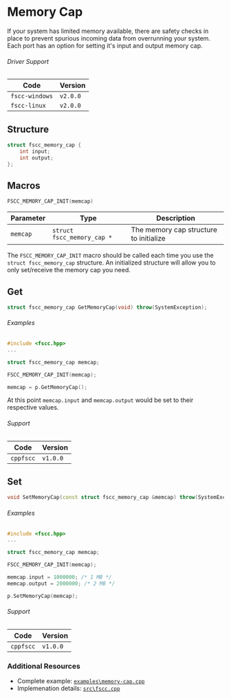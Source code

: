 # Memory Cap
If your system has limited memory available, there are safety checks in place to 
prevent spurious incoming data from overrunning your system. Each port has an 
option for setting it's input and output memory cap.


###### Driver Support
| Code           | Version
| -------------- | --------
| `fscc-windows` | `v2.0.0` 
| `fscc-linux`   | `v2.0.0` 


## Structure
```c++
struct fscc_memory_cap {
    int input;
    int output;
};
```


## Macros
```c++
FSCC_MEMORY_CAP_INIT(memcap)
```

| Parameter   | Type                       | Description
| ----------- | -------------------------- | --------------------------------------
| `memcap`    | `struct fscc_memory_cap *` | The memory cap structure to initialize

The `FSCC_MEMORY_CAP_INIT` macro should be called each time you use the 
`struct fscc_memory_cap` structure. An initialized structure will allow you to 
only set/receive the memory cap you need.


## Get
```c++
struct fscc_memory_cap GetMemoryCap(void) throw(SystemException);
```

###### Examples
```c++
#include <fscc.hpp>
...

struct fscc_memory_cap memcap;

FSCC_MEMORY_CAP_INIT(memcap);

memcap = p.GetMemoryCap();
```

At this point `memcap.input` and `memcap.output` would be set to their respective
values.

###### Support
| Code      | Version
| --------- | --------
| `cppfscc` | `v1.0.0`


## Set
```c++
void SetMemoryCap(const struct fscc_memory_cap &memcap) throw(SystemException);
```

###### Examples
```c++
#include <fscc.hpp>
...

struct fscc_memory_cap memcap;

FSCC_MEMORY_CAP_INIT(memcap);

memcap.input = 1000000; /* 1 MB */
memcap.output = 2000000; /* 2 MB */

p.SetMemoryCap(memcap);
```

###### Support
| Code      | Version
| --------- | --------
| `cppfscc` | `v1.0.0`


### Additional Resources
- Complete example: [`examples\memory-cap.cpp`](https://github.com/commtech/cppfscc/blob/master/examples/memory-cap.cpp)
- Implemenation details: [`src\fscc.cpp`](https://github.com/commtech/cppfscc/blob/master/src/fscc.cpp)
